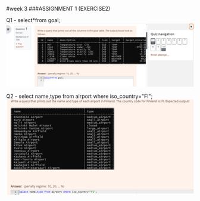 #week 3
###ASSIGNMENT 1 (EXERCISE2)

Q1 - 
select*from goal;
![Week3Assign1Q1.png](Week3Assign1Q1.png)

Q2 - 
select name,type from airport where iso_country="FI";
![Week3Assign1Q2.png](Week3Assign1Q2.png)


